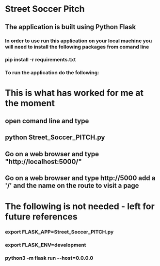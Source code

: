 # Street Soccer Pitch

## The application is built using Python Flask 

### In order to use run this application on your local machine you will need to install the following packages from comand line

### pip install -r requirements.txt


### To run the application do the following:

# This is what has worked for me at the moment
## open comand line and type
## python Street_Soccer_PITCH.py

## Go on a web browser and type "http://localhost:5000/"
## Go on a web browser and type http://5000 add a '/' and the name on the route to visit a page

# The following is not needed - left for future references 

### export FLASK_APP=Street_Soccer_PITCH.py
### export FLASK_ENV=development
### python3 -m flask run --host=0.0.0.0

